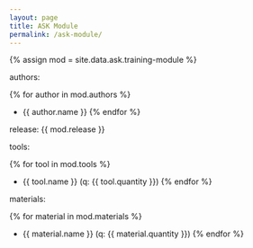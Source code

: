 ```yaml
---
layout: page
title: ASK Module
permalink: /ask-module/
---
```


{% assign mod = site.data.ask.training-module %}

authors:

{% for author in mod.authors %}
* {{ author.name }}
{% endfor %}

release: {{ mod.release }}

tools:

{% for tool in mod.tools %}
* {{ tool.name }} (q: {{ tool.quantity }})
{% endfor %}

materials:

{% for material in mod.materials %}
* {{ material.name }} (q: {{ material.quantity }})
{% endfor %}
